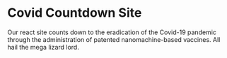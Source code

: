 
# Covid Countdown Site

Our react site counts down to the eradication of the Covid-19 pandemic through the administration of patented nanomachine-based vaccines. All hail the mega lizard lord.